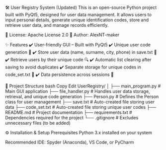 🛠️ User Registry System (Updated)
This is an open-source Python project built with PyQt5, designed for user data management.
It allows users to input personal details, generate unique identification codes, store and retrieve user data, and manage records efficiently.

🔹 License: Apache License 2.0
🔹 Author: AlexNT-maker

✨ Features
✔️ User-friendly GUI – Built with PyQt5
✔️ Unique user code generation 🔢
✔️ Store user data (name, surname, city, phone) in save.txt 📄
✔️ Retrieve users by their unique code 🔍
✔️ Automatic list clearing after saving to avoid duplicates
✔️ Separate storage for unique codes in code_set.txt 🔑
✔️ Data persistence across sessions 💾



📂 Project Structure
bash
Copy
Edit
UserRegistry/
│
├── main_program.py      # Main GUI application
├── file_handler.py      # Handles user data storage, retrieval, and unique code generation
├── Person.py            # Defines the Person class for user management
├── save.txt             # Auto-created file storing user data
├── code_set.txt         # Auto-created file storing unique user codes
├── README.md            # Project documentation
├── requirements.txt     # Dependencies required for the project
└── .gitignore           # Excludes unnecessary files (to be added)

⚙️ Installation & Setup
Prerequisites
Python 3.x installed on your system

Recommended IDE: Spyder (Anaconda), VS Code, or PyCharm

